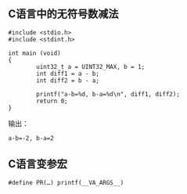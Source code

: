 

## C语言中的无符号数减法

```
#include <stdio.h>
#include <stdint.h>

int main (void)
{
        uint32_t a = UINT32_MAX, b = 1;
        int diff1 = a - b;
        int diff2 = b - a;

        printf("a-b=%d, b-a=%d\n", diff1, diff2);
        return 0;
}
```

输出：

```
a-b=-2, b-a=2
```



## C语言变参宏



```
#define PR(…) printf(__VA_ARGS__)
```

